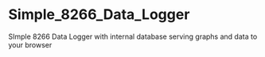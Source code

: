 # Simple_8266_Data_Logger
SImple 8266 Data Logger with internal database serving graphs and data to your browser
